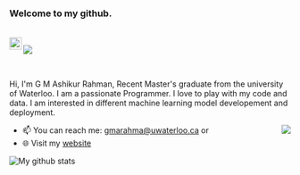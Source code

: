 ### Welcome to my github.

<br/>

<a href="https://www.linkedin.com/in/g-m-ashikur-rahman-a0456217a/">
  <img align="left" alt="Ashik's LinkedIn" width="22px" src="https://cdn.jsdelivr.net/npm/simple-icons@v3/icons/linkedin.svg" />
</a>

![](https://visitor-badge.glitch.me/badge?page_id=gmashik.gmashik)


<br />

Hi, I'm G M Ashikur Rahman, Recent Master's graduate from the university of Waterloo. I am a passionate Programmer. I love to play with my code and data. I am 
interested in different machine learning model developement and deployment.
<br/>
 
 <img align="right"  src="https://thumbor.forbes.com/thumbor/960x0/https%3A%2F%2Fspecials-images.forbesimg.com%2Fdam%2Fimageserve%2F966248982%2F960x0.jpg%3Ffit%3Dscale" />
  

- 📫 You can reach me: gmarahma@uwaterloo.ca or 
- 🌐 Visit my <a href="https://gmashik.github.io/web/"> website <a/>


![My github stats](https://github-readme-stats.vercel.app/api?username=gmashik&show_icons=true&hide_border=true)

